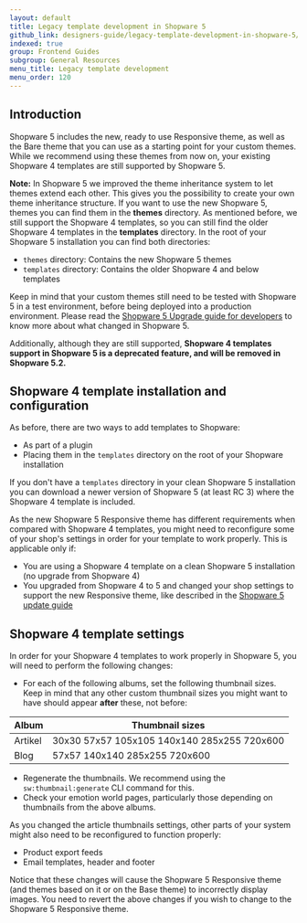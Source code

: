 ```yaml
---
layout: default
title: Legacy template development in Shopware 5
github_link: designers-guide/legacy-template-development-in-shopware-5/index.md
indexed: true
group: Frontend Guides
subgroup: General Resources
menu_title: Legacy template development
menu_order: 120
---
```


## Introduction

Shopware 5 includes the new, ready to use Responsive theme, as well as the Bare theme that you can use as a starting point for your custom themes. While we recommend using these themes from now on, your existing Shopware 4 templates are still supported by Shopware 5.

<div class="alert alert-info" role="alert">
<strong>Note:</strong> In Shopware 5 we improved the theme inheritance system to let themes extend each other. This gives you the possibility to create your own theme inheritance structure. If you want to use the new Shopware 5, themes you can find them in the <strong>themes</strong> directory. As mentioned before, we still support the Shopware 4 templates, so you can still find the older Shopware 4 templates in the <strong>templates</strong> directory. In the root of your Shopware 5 installation you can find both directories:
    <ul>
    <li><code>themes</code> directory: Contains the new Shopware 5 themes</li>
    <li><code>templates</code> directory: Contains the older Shopware 4 and below templates</li>
    </ul>
</div>

Keep in mind that your custom themes still need to be tested with Shopware 5 in a test environment, before being deployed into a production environment. Please read the [Shopware 5 Upgrade guide for developers](/developers-guide/shopware-5-upgrade-guide-for-developers/) to know more about what changed in Shopware 5.

Additionally, although they are still supported, **Shopware 4 templates support in Shopware 5 is a deprecated feature, and will be removed in Shopware 5.2.**

## Shopware 4 template installation and configuration

As before, there are two ways to add templates to Shopware:

* As part of a plugin
* Placing them in the `templates` directory on the root of your Shopware installation

If you don't have a `templates` directory in your clean Shopware 5 installation you can download a newer version of Shopware 5 (at least RC 3) where the Shopware 4 template is included.

As the new Shopware 5 Responsive theme has different requirements when compared with Shopware 4 templates, you might need to reconfigure some of your shop's settings in order for your template to work properly. This is applicable only if:

* You are using a Shopware 4 template on a clean Shopware 5 installation (no upgrade from Shopware 4)
* You upgraded from Shopware 4 to 5 and changed your shop settings to support the new Responsive theme, like described in the [Shopware 5 update guide](/developers-guide/shopware-5-upgrade-guide-for-developers//)

## Shopware 4 template settings

In order for your Shopware 4 templates to work properly in Shopware 5, you will need to perform the following changes:

- For each of the following albums, set the following thumbnail sizes. Keep in mind that any other custom thumbnail sizes you might want to have should appear **after** these, not before:

Album          | Thumbnail sizes
-------------- | ---------------------------------------------
Artikel        | 30x30 57x57 105x105 140x140 285x255 720x600
Blog           | 57x57 140x140 285x255 720x600

- Regenerate the thumbnails. We recommend using the `sw:thumbnail:generate` CLI command for this.
- Check your emotion world pages, particularly those depending on thumbnails from the above albums.

As you changed the article thumbnails settings, other parts of your system might also need to be reconfigured to function properly:
- Product export feeds
- Email templates, header and footer

Notice that these changes will cause the Shopware 5 Responsive theme (and themes based on it or on the Base theme) to incorrectly display images. You need to revert the above changes if you wish to change to the Shopware 5 Responsive theme.
